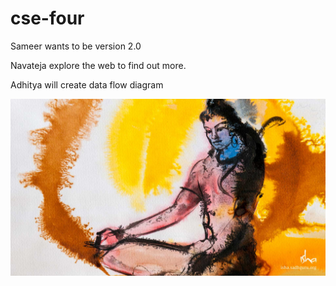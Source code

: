 # cse-four
Sameer wants to be version 2.0

Navateja explore the web to find out more.

Adhitya will create data flow diagram

![hai](mahasivaratri.jpg)